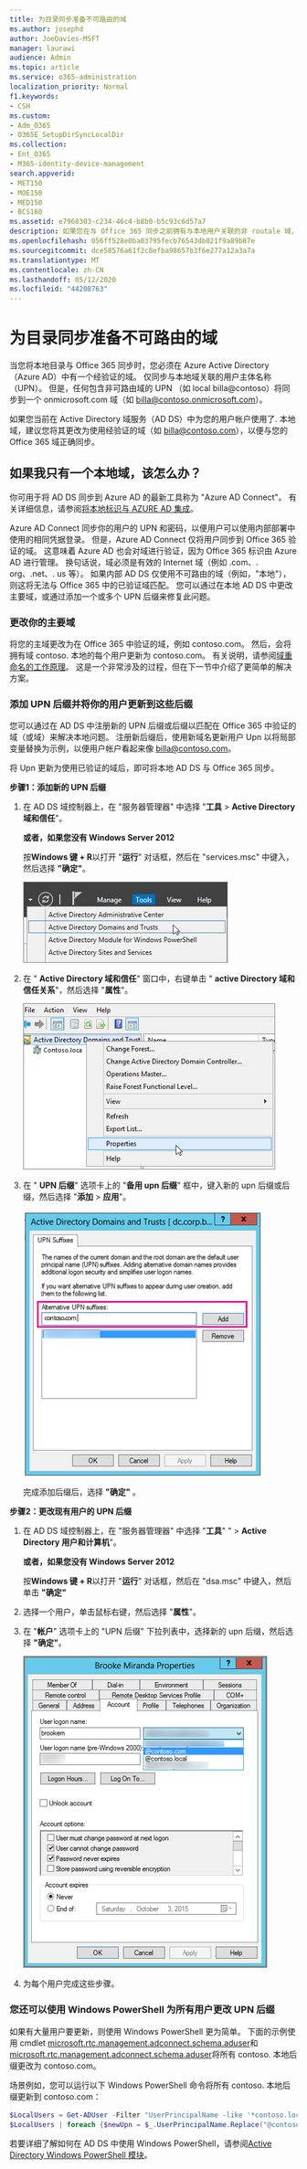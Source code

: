 ```yaml
---
title: 为目录同步准备不可路由的域
ms.author: josephd
author: JoeDavies-MSFT
manager: laurawi
audience: Admin
ms.topic: article
ms.service: o365-administration
localization_priority: Normal
f1.keywords:
- CSH
ms.custom:
- Adm_O365
- O365E_SetupDirSyncLocalDir
ms.collection:
- Ent_O365
- M365-identity-device-management
search.appverid:
- MET150
- MOE150
- MED150
- BCS160
ms.assetid: e7968303-c234-46c4-b8b0-b5c93c6d57a7
description: 如果您在与 Office 365 同步之前拥有与本地用户关联的非 routale 域，请了解要执行的操作。
ms.openlocfilehash: 056ff528e0ba03795fecb76543db021f9a89b87e
ms.sourcegitcommit: dce58576a61f2c8efba98657b3f6e277a12a3a7a
ms.translationtype: MT
ms.contentlocale: zh-CN
ms.lasthandoff: 05/12/2020
ms.locfileid: "44208763"
---
```

# <a name="prepare-a-non-routable-domain-for-directory-synchronization"></a>为目录同步准备不可路由的域
当您将本地目录与 Office 365 同步时，您必须在 Azure Active Directory （Azure AD）中有一个经验证的域。 仅同步与本地域关联的用户主体名称（UPN）。 但是，任何包含非可路由域的 UPN （如 local billa@contoso）将同步到一个 onmicrosoft.com 域（如 billa@contoso.onmicrosoft.com）。 

如果您当前在 Active Directory 域服务（AD DS）中为您的用户帐户使用了. 本地域，建议您将其更改为使用经验证的域（如 billa@contoso.com），以便与您的 Office 365 域正确同步。
  
## <a name="what-if-i-only-have-a-local-on-premises-domain"></a>如果我只有一个本地域，该怎么办？

你可用于将 AD DS 同步到 Azure AD 的最新工具称为 "Azure AD Connect"。 有关详细信息，请参阅[将本地标识与 AZURE AD 集成](https://docs.microsoft.com/azure/architecture/reference-architectures/identity/azure-ad)。
  
Azure AD Connect 同步你的用户的 UPN 和密码，以便用户可以使用内部部署中使用的相同凭据登录。 但是，Azure AD Connect 仅将用户同步到 Office 365 验证的域。 这意味着 Azure AD 也会对域进行验证，因为 Office 365 标识由 Azure AD 进行管理。 换句话说，域必须是有效的 Internet 域（例如 .com、. org、.net、. us 等）。 如果内部 AD DS 仅使用不可路由的域（例如，"本地"），则这将无法与 Office 365 中的已验证域匹配。 您可以通过在本地 AD DS 中更改主要域，或通过添加一个或多个 UPN 后缀来修复此问题。
  
### <a name="change-your-primary-domain"></a>**更改你的主要域**

将您的主域更改为在 Office 365 中验证的域，例如 contoso.com。 然后，会将拥有域 contoso. 本地的每个用户更新为 contoso.com。 有关说明，请参阅[域重命名的工作原理](https://go.microsoft.com/fwlink/p/?LinkId=624174)。 这是一个非常涉及的过程，但在下一节中介绍了更简单的解决方案。
  
### <a name="add-upn-suffixes-and-update-your-users-to-them"></a>**添加 UPN 后缀并将你的用户更新到这些后缀**

您可以通过在 AD DS 中注册新的 UPN 后缀或后缀以匹配在 Office 365 中验证的域（或域）来解决本地问题。 注册新后缀后，使用新域名更新用户 Upn 以将局部变量替换为示例，以便用户帐户看起来像 billa@contoso.com。
  
将 Upn 更新为使用已验证的域后，即可将本地 AD DS 与 Office 365 同步。
  
 **步骤1：添加新的 UPN 后缀**
  
1. 在 AD DS 域控制器上，在 "服务器管理器" 中选择 "**工具** \> **Active Directory 域和信任**"。
    
    **或者，如果您没有 Windows Server 2012**
    
    按**Windows 键 + R**以打开 "**运行**" 对话框，然后在 "services.msc" 中键入，然后选择 **"确定"**。
    
    ![选择 "Active Directory 域和信任"。](media/46b6e007-9741-44af-8517-6f682e0ac974.png)
  
2. 在 " **Active Directory 域和信任**" 窗口中，右键单击 " **active Directory 域和信任关系**"，然后选择 "**属性**"。
    
    ![右键单击 "Active Directory 域和信任关系"，然后选择 "属性"](media/39d20812-ffb5-4ba9-8d7b-477377ac360d.png)
  
3. 在 " **UPN 后缀**" 选项卡上的 "**备用 upn 后缀**" 框中，键入新的 upn 后缀或后缀，然后选择 "**添加** \> **应用**"。
    
    ![添加新的 UPN 后缀](media/a4aaf919-7adf-469a-b93f-83ef284c0915.PNG)
  
    完成添加后缀后，选择 **"确定"** 。 
    
 **步骤2：更改现有用户的 UPN 后缀**
  
1. 在 AD DS 域控制器上，在 "服务器管理器" 中选择 "**工具**" " \> **Active Directory 用户和计算机**"。
    
    **或者，如果您没有 Windows Server 2012**
    
    按**Windows 键 + R**以打开 "**运行**" 对话框，然后在 "dsa.msc" 中键入，然后单击 **"确定"**
    
2. 选择一个用户，单击鼠标右键，然后选择 "**属性**"。
    
3. 在 "**帐户**" 选项卡上的 "UPN 后缀" 下拉列表中，选择新的 upn 后缀，然后选择 **"确定"**。
    
    ![为用户添加新的 UPN 后缀](media/54876751-49f0-48cc-b864-2623c4835563.png)
  
4. 为每个用户完成这些步骤。
    
   
### <a name="you-can-also-use-windows-powershell-to-change-the-upn-suffix-for-all-users"></a>**您还可以使用 Windows PowerShell 为所有用户更改 UPN 后缀**

如果有大量用户要更新，则使用 Windows PowerShell 更为简单。 下面的示例使用 cmdlet [microsoft.rtc.management.adconnect.schema.aduser](https://go.microsoft.com/fwlink/p/?LinkId=624312)和[microsoft.rtc.management.adconnect.schema.aduser](https://go.microsoft.com/fwlink/p/?LinkId=624313)将所有 contoso. 本地后缀更改为 contoso.com。 

场景例如，您可以运行以下 Windows PowerShell 命令将所有 contoso. 本地后缀更新到 contoso.com：
    
  ```powershell
  $LocalUsers = Get-ADUser -Filter "UserPrincipalName -like '*contoso.local'" -Properties userPrincipalName -ResultSetSize $null
  $LocalUsers | foreach {$newUpn = $_.UserPrincipalName.Replace("@contoso.local","@contoso.com"); $_ | Set-ADUser -UserPrincipalName $newUpn}
  ```

若要详细了解如何在 AD DS 中使用 Windows PowerShell，请参阅[Active Directory Windows PowerShell 模块](https://go.microsoft.com/fwlink/p/?LinkId=624314)。 

